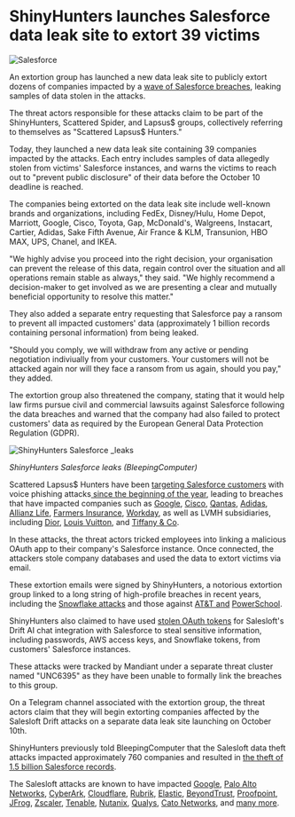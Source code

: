 # ShinyHunters launches Salesforce data leak site to extort 39 victims

![Salesforce](https://www.bleepstatic.com/content/hl-images/2025/10/03/Salesforce.jpg)

An extortion group has launched a new data leak site to publicly extort dozens of companies impacted by a [wave of Salesforce breaches](https://www.bleepingcomputer.com/tag/salesforce/), leaking samples of data stolen in the attacks.

The threat actors responsible for these attacks claim to be part of the ShinyHunters, Scattered Spider, and Lapsus$ groups, collectively referring to themselves as "Scattered Lapsus$ Hunters."

Today, they launched a new data leak site containing 39 companies impacted by the attacks. Each entry includes samples of data allegedly stolen from victims' Salesforce instances, and warns the victims to reach out to "prevent public disclosure" of their data before the October 10 deadline is reached.

The companies being extorted on the data leak site include well-known brands and organizations, including FedEx, Disney/Hulu, Home Depot, Marriott, Google, Cisco, Toyota, Gap, McDonald's, Walgreens, Instacart, Cartier, Adidas, Sake Fifth Avenue, Air France & KLM, Transunion, HBO MAX, UPS, Chanel, and IKEA.

"We highly advise you proceed into the right decision, your organisation can prevent the release of this data, regain control over the situation and all operations remain stable as always," they said. "We highly recommend a decision-maker to get involved as we are presenting a clear and mutually beneficial opportunity to resolve this matter."

They also added a separate entry requesting that Salesforce pay a ransom to prevent all impacted customers' data (approximately 1 billion records containing personal information) from being leaked.

"Should you comply, we will withdraw from any active or pending negotiation indiviually from your customers. Your customers will not be attacked again nor will they face a ransom from us again, should you pay," they added.

The extortion group also threatened the company, stating that it would help law firms pursue civil and commercial lawsuits against Salesforce following the data breaches and warned that the company had also failed to protect customers' data as required by the European General Data Protection Regulation (GDPR).

![ShinyHunters Salesforce _leaks](https://www.bleepstatic.com/images/news/u/1109292/2025/ShinyHunters_Salesforce_leaks.png)

_ShinyHunters Salesforce leaks (BleepingComputer)_

Scattered Lapsus$ Hunters have been [targeting Salesforce customers](https://www.bleepingcomputer.com/news/security/shinyhunters-behind-salesforce-data-theft-attacks-at-qantas-allianz-life-and-lvmh/) with voice phishing attacks[ since the beginning of the year](https://www.bleepingcomputer.com/news/security/google-hackers-target-salesforce-accounts-in-data-extortion-attacks/), leading to breaches that have impacted companies such as [Google](http://ogle-suffers-data-breach-in-ongoing-salesforce-data-theft-attacks/), [Cisco](https://www.bleepingcomputer.com/news/security/cisco-discloses-data-breach-impacting-ciscocom-user-accounts/), [Qantas](https://www.bleepingcomputer.com/news/security/qantas-confirms-data-breach-impacts-57-million-customers/), [Adidas](https://www.bleepingcomputer.com/news/security/adidas-warns-of-data-breach-after-customer-service-provider-hack/), [Allianz Life](https://www.bleepingcomputer.com/news/security/allianz-life-confirms-data-breach-impacts-majority-of-14-million-customers/), [Farmers Insurance](https://www.bleepingcomputer.com/news/security/farmers-insurance-data-breach-impacts-11m-people-after-salesforce-attack/), [Workday](https://www.bleepingcomputer.com/news/security/hr-giant-workday-discloses-data-breach-amid-salesforce-attacks/), as well as LVMH subsidiaries, including [Dior](https://www.bleepingcomputer.com/news/security/fashion-giant-dior-discloses-cyberattack-warns-of-data-breach/), [Louis Vuitton](https://www.bleepingcomputer.com/news/security/louis-vuitton-says-regional-data-breaches-tied-to-same-cyberattack/), and [Tiffany & Co](https://www.chosun.com/english/industry-en/2025/05/26/ORM5MULB7NEM7EBUFVXHVLSB4A/).

In these attacks, the threat actors tricked employees into linking a malicious OAuth app to their company's Salesforce instance. Once connected, the attackers stole company databases and used the data to extort victims via email.

These extortion emails were signed by ShinyHunters, a notorious extortion group linked to a long string of high-profile breaches in recent years, including the [Snowflake attacks](https://www.bleepingcomputer.com/tag/snowflake/) and those against [AT&T and](https://www.bleepingcomputer.com/news/security/atandt-confirms-data-for-73-million-customers-leaked-on-hacker-forum/) [PowerSchool](https://www.bleepingcomputer.com/news/security/powerschool-hacker-now-extorting-individual-school-districts/).

ShinyHunters also claimed to have used [stolen OAuth tokens](https://www.bleepingcomputer.com/news/security/google-warns-salesloft-breach-impacted-some-workspace-accounts/) for Salesloft's Drift AI chat integration with Salesforce to steal sensitive information, including passwords, AWS access keys, and Snowflake tokens, from customers' Salesforce instances.

These attacks were tracked by Mandiant under a separate threat cluster named "UNC6395" as they have been unable to formally link the breaches to this group.

On a Telegram channel associated with the extortion group, the threat actors claim that they will begin extorting companies affected by the Salesloft Drift attacks on a separate data leak site launching on October 10th.

ShinyHunters previously told BleepingComputer that the Salesloft data theft attacks impacted approximately 760 companies and resulted in [the theft of 1.5 billion Salesforce records](https://www.bleepingcomputer.com/news/security/shinyhunters-claims-15-billion-salesforce-records-stolen-in-drift-hacks/).

The Salesloft attacks are known to have impacted [Google](https://www.bleepingcomputer.com/news/security/google-warns-salesloft-breach-impacted-some-workspace-accounts/), [Palo Alto Networks](https://www.bleepingcomputer.com/news/security/palo-alto-networks-data-breach-exposes-customer-info-support-cases/), [CyberArk](https://www.cyberark.com/resources/blog/salesloft-drift-incident-overview-and-cyberarks-response), [Cloudflare](https://www.bleepingcomputer.com/news/security/cloudflare-hit-by-data-breach-in-salesloft-drift-supply-chain-attack/), [Rubrik](https://www.rubrik.com/blog/company/25/salesforce-connected-third-party-drift-application-supply-chain-incident-response), [Elastic](https://www.elastic.co/blog/elastic-update-salesloft-drift-security-incident), [BeyondTrust](https://www.beyondtrust.com/trust-center/security-advisories/salesforce-salesloft-drift-security-incident), [Proofpoint](https://www.proofpoint.com/us/blog/corporate-news/salesloft-drift-supply-chain-incident-response), [JFrog](https://jfrog.com/help/r/salesforce-data-incident-identified-linked-to-third-party-salesloft-drift/salesforce-data-incident-identified-linked-to-third-party-salesloft-drift), [Zscaler](https://www.bleepingcomputer.com/news/security/zscaler-data-breach-exposes-customer-info-after-salesloft-drift-compromise/), [Tenable](https://www.tenable.com/blog/tenable-response-to-salesforce-and-salesloft-drift-incident), [Nutanix](https://www.nutanix.com/blog/third-party-salesloft-drift-application-incident-response-our-impact-and-action), [Qualys](https://blog.qualys.com/misc/2025/09/06/salesloft-drift-supply-chain-incident), [Cato Networks](https://www.catonetworks.com/blog/cato-networks-statement-on-salesforce-salesloft-drift-incident/), and [many more](https://www.driftbreach.com/).